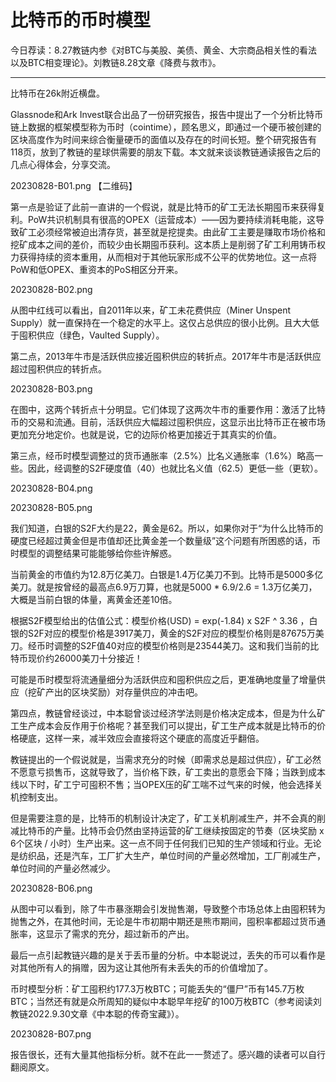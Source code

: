 # 比特币的币时模型

今日荐读：8.27教链内参《对BTC与美股、美债、黄金、大宗商品相关性的看法以及BTC相变理论》。刘教链8.28文章《降费与救市》。

---

比特币在26k附近横盘。

Glassnode和Ark Invest联合出品了一份研究报告，报告中提出了一个分析比特币链上数据的框架模型称为币时（cointime），顾名思义，即通过一个硬币被创建的区块高度作为时间来综合衡量硬币的面值以及存在的时间长短。整个研究报告有118页，放到了教链的星球供需要的朋友下载。本文就来谈谈教链通读报告之后的几点心得体会，分享交流。

20230828-B01.png
【二维码】

第一点是验证了此前一直讲的一个假说，就是比特币的矿工无法长期囤币来获得复利。PoW共识机制具有很高的OPEX（运营成本）——因为要持续消耗电能，这导致矿工必须经常被迫出清存货，甚至就是挖提卖。由此矿工主要是赚取市场价格和挖矿成本之间的差价，而较少由长期囤币获利。这本质上是削弱了矿工利用铸币权力获得持续的资本重用，从而相对于其他玩家形成不公平的优势地位。这一点将PoW和低OPEX、重资本的PoS相区分开来。

20230828-B02.png

从图中红线可以看出，自2011年以来，矿工未花费供应（Miner Unspent Supply）就一直保持在一个稳定的水平上。这仅占总供应的很小比例。且大大低于囤积供应（绿色，Vaulted Supply）。

第二点，2013年牛市是活跃供应接近囤积供应的转折点。2017年牛市是活跃供应超过囤积供应的转折点。

20230828-B03.png

在图中，这两个转折点十分明显。它们体现了这两次牛市的重要作用：激活了比特币的交易和流通。目前，活跃供应大幅超过囤积供应，这显示出比特币正在被市场更加充分地定价。也就是说，它的边际价格更加接近于其真实的价值。

第三点，经币时模型调整过的货币通胀率（2.5%）比名义通胀率（1.6%）略高一些。因此，经调整的S2F硬度值（40）也就比名义值（62.5）更低一些（更软）。

20230828-B04.png

20230828-B05.png

我们知道，白银的S2F大约是22，黄金是62。所以，如果你对于“为什么比特币的硬度已经超过黄金但是市值却还比黄金差一个数量级”这个问题有所困惑的话，币时模型的调整结果可能能够给你些许解惑。

当前黄金的市值约为12.8万亿美刀。白银是1.4万亿美刀不到。比特币是5000多亿美刀。就是按曾经的最高点6.9万刀算，也就是5000 * 6.9/2.6 = 1.3万亿美刀，大概是当前白银的体量，离黄金还差10倍。

根据S2F模型给出的估值公式：模型价格(USD) = exp(-1.84) x S2F ^ 3.36 ，白银的S2F对应的模型价格是3917美刀，黄金的S2F对应的模型价格则是87675万美刀。经币时调整的S2F值40对应的模型价格则是23544美刀。这和我们当前的比特币现价约26000美刀十分接近！

可能是币时模型将流通量细分为活跃供应和囤积供应之后，更准确地度量了增量供应（挖矿产出的区块奖励）对存量供应的冲击吧。

第四点，教链曾经谈过，中本聪曾谈过经济学法则是价格决定成本，但是为什么矿工生产成本会反作用于价格呢？甚至我们可以提出，矿工生产成本就是比特币的价格硬底，这样一来，减半效应会直接将这个硬底的高度近乎翻倍。

教链提出的一个假说就是，当需求充分的时候（即需求总是超过供应），矿工必然不愿意亏损售币，这就导致了，当价格下跌，矿工卖出的意愿会下降；当跌到成本线以下时，矿工宁可囤积不售；当OPEX压的矿工喘不过气来的时候，他会选择关机控制支出。

但是需要注意的是，比特币的机制设计决定了，矿工关机削减生产，并不会真的削减比特币的产量。比特币会仍然由坚持运营的矿工继续按固定的节奏（区块奖励 x 6个区块 / 小时）生产出来。这一点不同于任何我们已知的生产领域和行业。无论是纺织品，还是汽车，工厂扩大生产，单位时间的产量必然增加，工厂削减生产，单位时间的产量必然减少。

20230828-B06.png

从图中可以看到，除了牛市暴涨期会引发抛售潮，导致整个市场总体上由囤积转为抛售之外，在其他时间，无论是牛市初期中期还是熊市期间，囤积率都超过货币通胀率，这显示了需求的充分，超过新币的产出。

最后一点引起教链兴趣的是关于丢币量的分析。中本聪说过，丢失的币可以看作是对其他所有人的捐赠，因为这让其他所有未丢失的币的价值增加了。

币时模型分析：矿工囤积约177.3万枚BTC；可能丢失的“僵尸”币有145.7万枚BTC；当然还有就是众所周知的疑似中本聪早年挖矿的100万枚BTC（参考阅读刘教链2022.9.30文章《中本聪的传奇宝藏》）。

20230828-B07.png

报告很长，还有大量其他指标分析。就不在此一一赘述了。感兴趣的读者可以自行翻阅原文。


